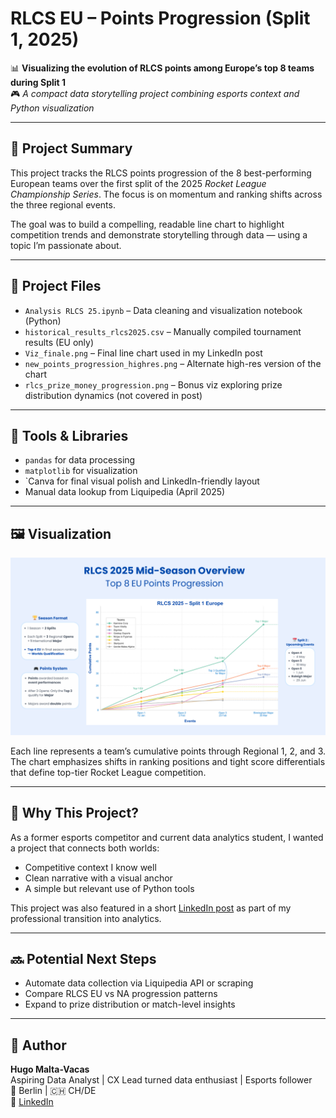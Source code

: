 # RLCS EU – Points Progression (Split 1, 2025)

📊 **Visualizing the evolution of RLCS points among Europe’s top 8 teams during Split 1**  
🎮 *A compact data storytelling project combining esports context and Python visualization*

---

## 🧠 Project Summary

This project tracks the RLCS points progression of the 8 best-performing European teams over the first split of the 2025 *Rocket League Championship Series*. The focus is on momentum and ranking shifts across the three regional events.

The goal was to build a compelling, readable line chart to highlight competition trends and demonstrate storytelling through data — using a topic I’m passionate about.

---

## 📁 Project Files

- `Analysis RLCS 25.ipynb` – Data cleaning and visualization notebook (Python)
- `historical_results_rlcs2025.csv` – Manually compiled tournament results (EU only)
- `Viz_finale.png` – Final line chart used in my LinkedIn post
- `new_points_progression_highres.png` – Alternate high-res version of the chart
- `rlcs_prize_money_progression.png` – Bonus viz exploring prize distribution dynamics (not covered in post)

---

## 🧰 Tools & Libraries

- `pandas` for data processing  
- `matplotlib` for visualization
- `Canva for final visual polish and LinkedIn-friendly layout  
- Manual data lookup from Liquipedia (April 2025)

---

## 🖼️ Visualization

![Points Progression](RLCS%2025/Viz_finale.png)

Each line represents a team’s cumulative points through Regional 1, 2, and 3. The chart emphasizes shifts in ranking positions and tight score differentials that define top-tier Rocket League competition.

---

## 🎯 Why This Project?

As a former esports competitor and current data analytics student, I wanted a project that connects both worlds:

- Competitive context I know well  
- Clean narrative with a visual anchor  
- A simple but relevant use of Python tools

This project was also featured in a short [LinkedIn post](https://www.linkedin.com/feed/update/urn:li:activity:7323235935800705026/) as part of my professional transition into analytics.

---

## 🔜 Potential Next Steps

- Automate data collection via Liquipedia API or scraping
- Compare RLCS EU vs NA progression patterns
- Expand to prize distribution or match-level insights

---

## 👤 Author

**Hugo Malta-Vacas**  
Aspiring Data Analyst | CX Lead turned data enthusiast | Esports follower  
📍 Berlin | 🇨🇭 CH/DE  
🔗 [LinkedIn](https://www.linkedin.com/in/hmaltavacas/)
